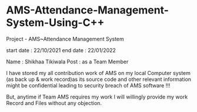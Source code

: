 # AMS-Attendance-Management-System-Using-C++

Project - AMS~Attendance Management System 

start date : 22/10/2021
end date : 22/01/2022

Name : Shikhaa Tikiwala
Post : as a Team Member 


I have stored my all contribution work of AMS on my local Computer system (as back up & work record)as its source code and other relevant information might be confidential leading to security breach of AMS software !!!

But, anytime if Team AMS requires my work I will willingly provide my work Record and Files without any objection.

